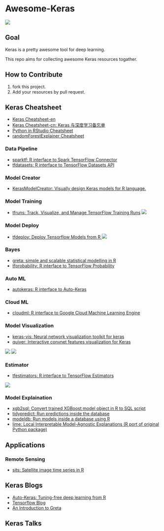 
# Awesome-Keras

![](https://camo.githubusercontent.com/1997c7e760b163a61aba3a2c98f21be8c524be29/68747470733a2f2f617765736f6d652e72652f62616467652e737667)

## Goal

Keras is a pretty awesome tool for deep learning.

This repo aims for collecting awesome Keras resources togather.

## How to Contribute

1. fork this project.
2. Add your resources by pull request.

## Keras Cheatsheet

+ [Keras Cheatsheet-en](https://github.com/harryprince/cheatsheets/blob/master/keras.pdf)
+ [Keras Cheatsheet-cn: Keras 与深度学习备忘单](https://github.com/harryprince/cheatsheets/raw/master/translations/chinese/keras-cheatsheet_zh_CN.pdf)
+ [Python in RStudio Cheatsheet](https://media.licdn.com/dms/document/C4D1FAQG-Cqo_xexAhg/feedshare-document-pdf-analyzed/0?e=1556683200&v=beta&t=cPZjElGb8BpxN0lNIXI7rz_LlQtRc4mz8G4lZK9zrZ4)
+ [randomForestExplainer Cheatsheet](https://github.com/MI2DataLab/randomForestExplainer/raw/master/materials/cheatsheet.pdf)

### Data Pipeline

+ [sparktf: R interface to Spark TensorFlow Connector](https://github.com/rstudio/sparktf)
+ [tfdatasets: R interface to TensorFlow Datasets API](https://github.com/rstudio/tfdatasets)

### Model Creator

+ [KerasModelCreator: Visually design Keras models for R language.](https://github.com/jcrodriguez1989/KerasModelCreator)

### Model Training

+ [tfruns: Track, Visualize, and Manage TensorFlow Training Runs](https://github.com/rstudio/tfruns)
![](https://tensorflow.rstudio.com/tools/tfruns/articles/images/ls_runs_compare.png)

### Model Deploy

+ [tfdeploy: Deploy Tensorflow Models from R ](https://github.com/rstudio/tfdeploy)
![](https://tensorflow.rstudio.com/tools/tfdeploy/articles/images/swagger.png)

### Bayes

+ [greta: simple and scalable statistical modelling in R](https://github.com/greta-dev/greta)
+ [tfprobability: R interface to TensorFlow Probability](https://github.com/rstudio/tfprobability)

### Auto ML

+ [autokeras: R interface to Auto-Keras](https://github.com/jcrodriguez1989/autokeras)

### Cloud ML

+ [cloudml: R interface to Google Cloud Machine Learning Engine](https://github.com/rstudio/cloudml)

### Model Visualization

+ [keras-vis: Neural network visualization toolkit for keras](https://github.com/raghakot/keras-vis)
+ [quiver: Interactive convnet features visualization for Keras](https://github.com/keplr-io/quiver)

![](https://raw.githubusercontent.com/raghakot/keras-vis/master/images/conv_vis/cover.jpg?raw=true)
![](https://cloud.githubusercontent.com/assets/5866348/20253975/f3d56f14-a9e4-11e6-9693-9873a18df5d3.gif)

### Estimator

+ [tfestimators: R interface to TensorFlow Estimators](https://github.com/rstudio/tfestimators)

![](https://tensorflow.rstudio.com/tfestimators/articles/images/tensorflow-architecture.png)

### Model Explaination

+ [xgb2sql: Convert trained XGBoost model object in R to SQL script](https://github.com/chengjunhou/xgb2sql)
+ [tidypredict: Run predictions inside the database](https://github.com/tidymodels/tidypredict)
+ [modeldb: Run models inside a database using R](https://github.com/tidymodels/modeldb)
+ [lime: Local Interpretable Model-Agnostic Explanations (R port of original Python package)](https://github.com/thomasp85/lime)

## Applications

### Remote Sensing

+ [sits: Satellite image time series in R](https://github.com/e-sensing/sits)

## Keras Blogs

+ [Auto-Keras: Tuning-free deep learning from R](https://github.com/jcrodriguez1989/tf_blog_autokeras/blob/master/autokeras.Rmd)
+ [Tensorflow Blog](https://github.com/rstudio/tensorflow-blog)
+ [An Introduction to Greta](https://rviews.rstudio.com/2018/04/23/on-first-meeting-greta/)

## Keras Talks






